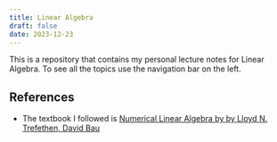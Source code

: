 ```yaml
---
title: Linear Algebra
draft: false
date: 2023-12-23
---
```


This is a repository that contains my personal lecture notes for Linear Algebra.
To see all the topics use the navigation bar on the left. 



## References

- The textbook I followed is [Numerical Linear Algebra by by Lloyd N. Trefethen, David Bau ](https://books.google.com/books?id=4Mou5YpRD_kC&printsec=frontcover)


